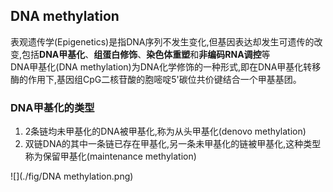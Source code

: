 ## DNA methylation
表观遗传学(Epigenetics)是指DNA序列不发生变化,但基因表达却发生可遗传的改变,包括**DNA甲基化**、**组蛋白修饰**、**染色体重塑**和**非编码RNA调控**等    
DNA甲基化(DNA methylation)为DNA化学修饰的一种形式,即在DNA甲基化转移酶的作用下,基因组CpG二核苷酸的胞嘧啶5'碳位共价键结合一个甲基基团。
### DNA甲基化的类型    
  1. 2条链均未甲基化的DNA被甲基化,称为从头甲基化(denovo methylation)
  2. 双链DNA的其中一条链已存在甲基化,另一条未甲基化的链被甲基化,这种类型称为保留甲基化(maintenance methylation)

 ![](./fig/DNA methylation.png)
